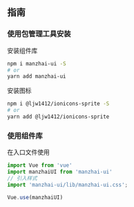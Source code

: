 ## 指南

### 使用包管理工具安装

安装组件库
```bash
npm i manzhai-ui -S
# or
yarn add manzhai-ui
```

安装图标
```bash
npm i @ljw1412/ionicons-sprite -S
# or
yarn add @ljw1412/ionicons-sprite
```

### 使用组件库
在入口文件使用
```js
import Vue from 'vue'
import manzhaiUI from 'manzhai-ui'
// 引入样式
import 'manzhai-ui/lib/manzhai-ui.css';

Vue.use(manzhaiUI)
```

